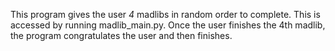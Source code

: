 This program gives the user *4* madlibs in random order to complete. This is accessed by running madlib_main.py.
Once the user finishes the 4th madlib, the program congratulates the user and then finishes.
